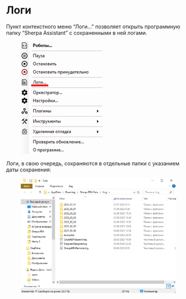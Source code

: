 # Логи

Пункт контекстного меню “Логи…” позволяет открыть программную папку “Sherpa Assistant” с сохраненными в ней логами.&#x20;

<figure><img src="../../../.gitbook/assets/2025-07-26_18-14-31.png" alt=""><figcaption></figcaption></figure>

Логи, в свою очередь, сохраняются в отдельные папки с указанием даты сохранения:

<figure><img src="../../../.gitbook/assets/изображение (5) (1) (1).png" alt=""><figcaption></figcaption></figure>
